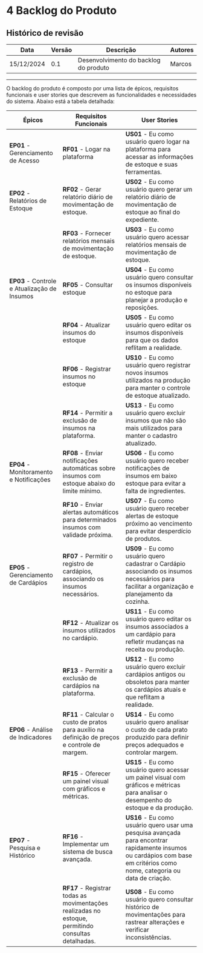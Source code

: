 # **4 Backlog do Produto**

## Histórico de revisão

|Data      |Versão    |Descrição                                |Autores|
|----------|----------|-----------------------------------------|-------|
|15/12/2024|0.1       |Desenvolvimento do backlog do produto    |Marcos |

------------

O backlog do produto é composto por uma lista de épicos, requisitos funcionais e user stories que descrevem as funcionalidades e necessidades do sistema. Abaixo está a tabela detalhada:

| **Épicos**            | **Requisitos Funcionais**                                                                                   | **User Stories**                                                                                   |
|-----------------------|-------------------------------------------------------------------------------------------------------------|---------------------------------------------------------------------------------------------------|
| **EP01** - Gerenciamento de Acesso            | **RF01** - Logar na plataforma                      | **US01** - Eu como usuário quero logar na plataforma para acessar as informações de estoque e suas ferramentas. |
| **EP02** - Relatórios de Estoque             | **RF02** - Gerar relatório diário de movimentação de estoque.                                              | **US02** - Eu como usuário quero gerar um relatório diário de movimentação de estoque ao final do expediente. |
|                       | **RF03** - Fornecer relatórios mensais de movimentação de estoque.                                         | **US03** - Eu como usuário quero acessar relatórios mensais de movimentação de estoque.           |
| **EP03** - Controle e Atualização de Insumos             | **RF05** - Consultar estoque           | **US04** - Eu como usuário quero consultar os insumos disponíveis no estoque para planejar a produção e reposições. |
|                       | **RF04** - Atualizar insumos do estoque   | **US05** - Eu como usuário quero editar os insumos disponíveis para que os dados reflitam a realidade. |
|                       | **RF06** - Registrar insumos no estoque                   | **US10** - Eu como usuário quero registrar novos insumos utilizados na produção para manter o controle de estoque atualizado. |
|                       | **RF14** - Permitir a exclusão de insumos na plataforma.                                                   | **US13** - Eu como usuário quero excluir insumos que não são mais utilizados para manter o cadastro atualizado. |
| **EP04** - Monitoramento e Notificações            | **RF08** - Enviar notificações automáticas sobre insumos com estoque abaixo do limite mínimo.              | **US06** - Eu como usuário quero receber notificações de insumos em baixo estoque para evitar a falta de ingredientes. |
|                       | **RF10** - Enviar alertas automáticos para determinados insumos com validade próxima.                      | **US07** - Eu como usuário quero receber alertas de estoque próximo ao vencimento para evitar desperdício de produtos. |
| **EP05** - Gerenciamento de Cardápios             | **RF07** - Permitir o registro de cardápios, associando os insumos necessários.                            | **US09** - Eu como usuário quero cadastrar o Cardápio associando os insumos necessários para facilitar a organização e planejamento da cozinha. |
|                       | **RF12** - Atualizar os insumos utilizados no cardápio.                                                    | **US11** - Eu como usuário quero editar os insumos associados a um cardápio para refletir mudanças na receita ou produção. |
|                       | **RF13** - Permitir a exclusão de cardápios na plataforma.                                                 | **US12** - Eu como usuário quero excluir cardápios antigos ou obsoletos para manter os cardápios atuais e que reflitam a realidade. |
| **EP06** - Análise de Indicadores             | **RF11** - Calcular o custo de pratos para auxílio na definição de preços e controle de margem.            | **US14** - Eu como usuário quero analisar o custo de cada prato produzido para definir preços adequados e controlar margem. |
|                       | **RF15** - Oferecer um painel visual com gráficos e métricas.                                              | **US15** - Eu como usuário quero acessar um painel visual com gráficos e métricas para analisar o desempenho do estoque e da produção. |
| **EP07** - Pesquisa e Histórico             | **RF16** - Implementar um sistema de busca avançada.                                                       | **US16** - Eu como usuário quero usar uma pesquisa avançada para encontrar rapidamente insumos ou cardápios com base em critérios como nome, categoria ou data de criação. |
|                       | **RF17** - Registrar todas as movimentações realizadas no estoque, permitindo consultas detalhadas.        | **US08** - Eu como usuário quero consultar histórico de movimentações para rastrear alterações e verificar inconsistências. |
